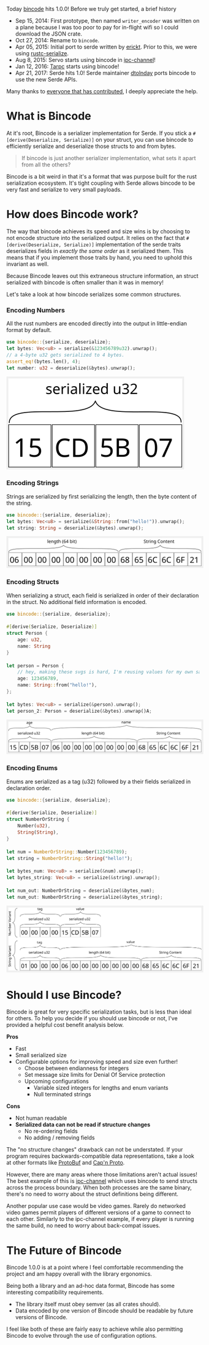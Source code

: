 Today [bincode](https://github.com/tyoverby/bincode) hits 1.0.0!  Before we truly get started, a brief history

* Sep 15, 2014: First prototype, then named `writer_encoder` was written on a plane because I was too poor to pay for in-flight wifi so I could download the JSON crate.
* Oct 27, 2014: Rename to `bincode`.
* Apr 05, 2015: Initial port to serde written by [erickt](https://github.com/erickt).
  Prior to this, we were using [rustc-serialize](https://github.com/rust-lang-deprecated/rustc-serialize).
* Aug 8, 2015: Servo starts using bincode in [ipc-channel](https://crates.io/crates/ipc-channel)!
* Jan 12, 2016: [Tarpc](https://github.com/google/tarpc) starts using bincode!
* Apr 21, 2017: Serde hits 1.0!  Serde maintainer [dtolnday](https://github.com/dtolnay)
  ports bincode to use the new Serde APIs.

Many thanks to [everyone that has contributed]( https://github.com/TyOverby/bincode/graphs/contributors),
I deeply appreciate the help.

# What is Bincode
At it's root, Bincode is a serializer implementation for Serde.
If you stick a `#[derive(Deserialize, Serialize)]` on your struct, you can use bincode to efficiently
serialize and deserialize those structs to and from bytes.

> If bincode is just another serializer implementation, what sets it apart from all the others?

Bincode is a bit weird in that it's a format that was purpose built for the rust serialization
ecosystem.  It's tight coupling with Serde allows bincode to be very fast and serialize to
very small payloads.

# How does Bincode work?
The way that bincode achieves its speed and size wins is by choosing to not encode structure
into the serialized output.  It relies on the fact that `#[derive(Deserialize, Serialize)]`
implementation of the serde traits deserializes fields in _exactly the same order_ as it
serialized them.  This means that if you implement those traits by hand, you need to uphold this
invariant as well.

Because Bincode leaves out this extraneous structure information, an struct serialized with bincode is
often smaller than it was in memory!

Let's take a look at how bincode serializes some common structures.

### Encoding Numbers

All the rust numbers are encoded directly into the output in little-endian format by default.

```rust
use bincode::{serialize, deserialize};
let bytes: Vec<u8> = serialize(&123456789u32).unwrap();
// a 4-byte u32 gets serialized to 4 bytes.
assert_eq!(bytes.len(), 4);
let number: u32 = deserialize(&bytes).unwrap();
```
<img src="../images/bincode/u32.svg" style="padding: 5px; background:rgb(240, 240, 240)"/>

### Encoding Strings

Strings are serialized by first serializing the length, then the byte content of the string.

```rust
use bincode::{serialize, deserialize};
let bytes: Vec<u8> = serialize(&String::from("hello!")).unwrap();
let string: String = deserialize(&bytes).unwrap();
```

<img src="../images/bincode/string.svg" style="padding: 5px; background:rgb(240, 240, 240)"/>

### Encoding Structs
When serializing a struct, each field is serialized in order of their declaration in the struct.
No additional field information is encoded.

```rust
use bincode::{serialize, deserialize};

#[derive(Serialize, Deserialize)]
struct Person {
    age: u32,
    name: String
}

let person = Person {
    // hey, making these svgs is hard, I'm reusing values for my own sanity.
    age: 123456789,
    name: String::from("hello!"),
};

let bytes: Vec<u8> = serialize(&person).unwrap();
let person_2: Person = deserialize(&bytes).unwrap()A;
```

<img src="../images/bincode/struct.svg" style="padding: 5px; background:rgb(240, 240, 240)"/>

### Encoding Enums
Enums are serialized as a tag (u32) followed by a their fields serialized in declaration order.

```rust
use bincode::{serialize, deserialize};

#[derive(Serialize, Deserialize)]
struct NumberOrString {
    Number(u32),
    String(String),
}

let num = NumberOrString::Number(123456789);
let string = NumberOrString::String("hello!");

let bytes_num: Vec<u8> = serialize(&num).unwrap();
let bytes_string: Vec<u8> = serialize(&string).unwrap();

let num_out: NumberOrString = deserialize(&bytes_num);
let num_out: NumberOrString = deserialize(&bytes_string);
```

<img src="../images/bincode/enum.svg" style="padding: 5px; background:rgb(240, 240, 240)"/>


# Should I use Bincode?
Bincode is great for very specific serialization tasks, but is less than ideal for others.
To help you decide if you should use bincode or not, I've provided a helpful cost benefit
analysis below.

__Pros__

* Fast
* Small serialized size
* Configurable options for improving speed and size even further!
    * Choose between endianness for integers
    * Set message size limits for Denial Of Service protection
    * Upcoming configurations
        * Variable sized integers for lengths and enum variants
        * Null terminated strings

__Cons__

* Not human readable
* __Serialized data can not be read if structure changes__
  * No re-ordering fields
  * No adding / removing fields

The "no structure changes" drawback can not be understated.  If your program
requires backwards-compatible data representations, take a look at other
formats like [ProtoBuf](https://github.com/google/protobuf) and
[Cap'n Proto](https://capnproto.org/).

However, there are many areas where those limitations aren't actual issues!
The best example of this is [ipc-channel](https://crates.io/crates/ipc-channel) which
uses bincode to send structs across the process boundary.  When both processes are the
same binary, there's no need to worry about the struct definitions being different.

Another popular use case would be video games.  Rarely do networked video games permit
players of different versions of a game to connect to each other.  Similarly to the
ipc-channel example, if every player is running the same build, no need to worry about
back-compat issues.

# The Future of Bincode
Bincode 1.0.0 is at a point where I feel comfortable recommending the project and
am happy overall with the library ergonomics.

Being both a library and an ad-hoc data format, Bincode has some interesting compatibility
requirements.

* The library itself must obey semver (as all crates should).
* Data encoded by one version of Bincode should be readable by future versions of Bincode.

I feel like both of these are fairly easy to achieve while also permitting Bincode to evolve
through the use of configuration options.

